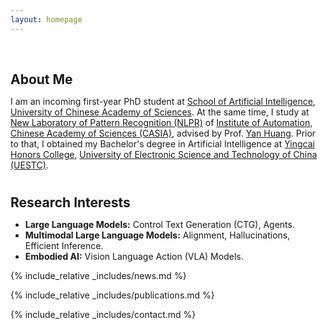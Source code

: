 ```yaml
---
layout: homepage
---
```


<h1 id="about-me"></h1>

<h2 style="margin: 60px 0px 10px;">About Me</h2>

I am an incoming first-year PhD student at [School of Artificial Intelligence](https://ai.ucas.ac.cn/index.php/zh-cn/), [University of Chinese Academy of Sciences](https://www.ucas.ac.cn/). At the same time, I study at [New Laboratory of Pattern Recognition (NLPR)](http://www.cripac.ia.ac.cn/CN/model/index.htm) of  [Institute of Automation, Chinese Academy of Sciences (CASIA)](https://ia.cas.cn/), advised by Prof. [Yan Huang](https://scholar.google.com/citations?user=6nUJrQ0AAAAJ&hl=zh-CN). Prior to that, I obtained my Bachelor's degree in Artificial Intelligence at [Yingcai Honors College](https://www.yingcai.uestc.edu.cn/index.htm), [University of Electronic Science and Technology of China (UESTC)](https://www.uestc.edu.cn/).

<h1 id="research-interests"></h1>

<h2 style="margin: 30px 0px 10px;">Research Interests</h2>

- **Large Language Models:** Control Text Generation (CTG), Agents.
- **Multimodal Large Language Models:** Alignment, Hallucinations, Efficient Inference.
- **Embodied AI:** Vision Language Action (VLA) Models.

<!--
<strong style="color:#e74d3c; font-weight:600"><strong style="color:#e74d3c; font-weight:600">I am currently on the 2023-2024 academic job market, looking for faculty positions in CS, CSE, ECE, IEOR, etc., related to Artificial Intelligence, Computer Vision, and Machine Learning. Please feel free to contact me if you are interested. I am also happy to give talks on my research in related seminars.</strong></strong>
-->

{% include_relative _includes/news.md %}

{% include_relative _includes/publications.md %}

{% include_relative _includes/contact.md %}

<script type='text/javascript' id='clustrmaps' src='//cdn.clustrmaps.com/map_v2.js?cl=ffffff&w=a&t=tt&d=6Rxz691fLksdEWBSvB3dNcZ2zUeCjGixNlaXP5xsIh8'></script>

